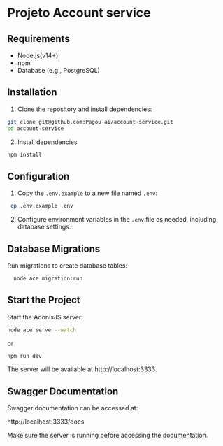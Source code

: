 # Projeto Account service

## Requirements

- Node.js(v14+)
- npm
- Database (e.g., PostgreSQL)

## Installation

1. Clone the repository and install dependencies:

```bash
git clone git@github.com:Pagou-ai/account-service.git
cd account-service
```

2. Install dependencies
   
```bash
npm install
```

## Configuration

1. Copy the `.env.example` to a new file named `.env`:
```bash
 cp .env.example .env
```
2. Configure environment variables in the `.env` file as needed, including database settings.

## Database Migrations

Run migrations to create database tables:

```bash
  node ace migration:run
```

## Start the Project

Start the AdonisJS server:

```bash
node ace serve --watch
```

or

```bash
npm run dev
```

The server will be available at http://localhost:3333.

## Swagger Documentation

Swagger documentation can be accessed at:

http://localhost:3333/docs

Make sure the server is running before accessing the documentation.

